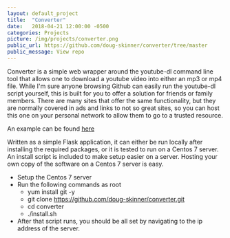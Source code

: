 ```yaml
---
layout: default_project
title:  "Converter"
date:   2018-04-21 12:00:00 -0500
categories: Projects
picture: /img/projects/converter.png
public_url: https://github.com/doug-skinner/converter/tree/master
public_message: View repo
---
```


Converter is a simple web wrapper around the youtube-dl command line tool that
allows one to download a youtube video into either an mp3 or mp4 file. While I'm
sure anyone browsing Github can easily run the youtube-dl script yourself, this
is built for you to offer a solution for friends or family members. There are
many sites that offer the same functionality, but they are normally covered in
ads and links to not so great sites, so you can host this one on your personal
network to allow them to go to a trusted resource.

An example can be found [here](http://converter.doug-skinner.com)

Written as a simple Flask application, it can either be run locally after
installing the required packages, or it is tested to run on a Centos 7 server.
An install script is included to make setup easier on a server. Hosting your own
copy of the software on a Centos 7 server is easy.

* Setup the Centos 7 server
* Run the following commands as root
  * yum install git -y
  * git clone https://github.com/doug-skinner/converter.git
  * cd converter
  * ./install.sh
* After that script runs, you should be all set by navigating to the ip address of
the server.
